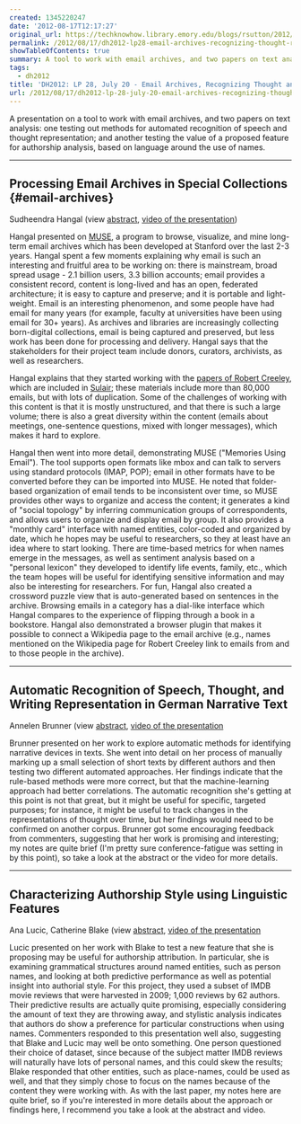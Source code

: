 ```yaml
---
created: 1345220247
date: '2012-08-17T12:17:27'
original_url: https://techknowhow.library.emory.edu/blogs/rsutton/2012/08/17/dh2012-lp28-email-archives-recognizing-thought-representation-author-analysis
permalink: /2012/08/17/dh2012-lp28-email-archives-recognizing-thought-representation-author-analysis/
showTableOfContents: true
summary: A tool to work with email archives, and two papers on text analysis.
tags:
  - dh2012
title: 'DH2012: LP 28, July 20 - Email Archives, Recognizing Thought and Speech Representation, and Author Analysis'
url: /2012/08/17/dh2012-lp-28-july-20-email-archives-recognizing-thought-and-speech-representation-and-author-analysis/
---
```





A presentation on a tool to work with email archives, and two papers on text analysis: one testing out methods for automated recognition of speech and thought representation; and another testing the value of a proposed feature for authorship analysis, based on language around the use of names.

* * *

## Processing Email Archives in Special Collections {#email-archives}

Sudheendra Hangal (view [abstract](http://www.dh2012.uni-hamburg.de/conference/programme/abstracts/processing-email-archives-in-special-collections/), [video of the presentation](http://lecture2go.uni-hamburg.de/konferenzen/-/k/14031))

Hangal presented on [MUSE](http://mobisocial.stanford.edu/muse/), a program to browse, visualize, and mine long-term email archives which has been developed at Stanford over the last 2-3 years. Hangal spent a few moments explaining why email is such an interesting and fruitful area to be working on: there is mainstream, broad spread usage - 2.1 billion users, 3.3 billion accounts; email provides a consistent record, content is long-lived and has an open, federated architecture; it is easy to capture and preserve; and it is portable and light-weight.  Email is an interesting phenomenon, and some people have had email for many years (for example, faculty at universities have been using email for 30+ years).  As archives and libraries are increasingly collecting born-digital collections, email is being captured and preserved, but less work has been done for processing and delivery.  Hangal says that the stakeholders for their project team include donors, curators, archivists, as well as researchers.

Hangal explains that they started working with the [papers of Robert Creeley](http://www-sul.stanford.edu/depts/hasrg/ablit/amerlit/creeley.html), which are included in [Sulair](http://www-sul.stanford.edu/); these materials include more than 80,000 emails, but with lots of duplication.  Some of the challenges of working with this content is that it is mostly unstructured, and that there is such a large volume; there is also a great diversity within the content (emails about meetings, one-sentence questions, mixed with longer messages), which makes it hard to explore.

Hangal then went into more detail, demonstrating MUSE ("Memories Using Email").  The tool supports open formats like mbox and can talk to servers using standard protocols (IMAP, POP); email in other formats have to be converted before they can be imported into MUSE.  He noted that folder-based organization of email tends to be inconsistent over time, so MUSE provides other ways to organize and access the content; it generates a kind of "social topology" by inferring communication groups of correspondents, and allows users to organize and display email by group.  It also provides a "monthly card" interface with named entities, color-coded and organized by date, which he hopes may be useful to researchers, so they at least have an idea where to start looking.  There are time-based metrics for when names emerge in the messages, as well as sentiment analysis based on a "personal lexicon" they developed to identify life events, family, etc., which the team hopes will be useful for identifying sensitive information and may also be interesting for researchers.  For fun, Hangal also created a crossword puzzle view that is auto-generated based on sentences in the archive.  Browsing emails in a category has a dial-like interface which Hangal compares to the experience of flipping through a book in a bookstore.  Hangal also demonstrated a browser plugin that makes it possible to connect a Wikipedia page to the email archive (e.g., names mentioned on the Wikipedia page for Robert Creeley link to emails from and to those people in the archive).

* * *

## Automatic Recognition of Speech, Thought, and Writing Representation in German Narrative Text

Annelen Brunner (view [abstract](http://www.dh2012.uni-hamburg.de/conference/programme/abstracts/automatic-recognition-of-speech-thought-and-writing-representation-in-german-narrative-texts/), [video of the presentation](http://lecture2go.uni-hamburg.de/konferenzen/-/k/14032)

Brunner presented on her work to explore automatic methods for identifying narrative devices in texts. She went into detail on her process of manually marking up a small selection of short texts by different authors and then testing two different automated approaches.  Her findings indicate that the rule-based methods were more correct, but that the machine-learning approach had better correlations.  The automatic recognition she's getting at this point is not that great, but it might be useful for specific, targeted purposes; for instance, it might be useful to track changes in the representations of thought over time, but her findings would need to be confirmed on another corpus.  Brunner got some encouraging feedback from commenters, suggesting that her work is promising and interesting; my notes are quite brief (I'm pretty sure conference-fatigue was setting in by this point), so take a look at the abstract or the video for more details.

* * *

## Characterizing Authorship Style using Linguistic Features

Ana Lucic, Catherine Blake (view [abstract](http://www.dh2012.uni-hamburg.de/conference/programme/abstracts/characterizing-authorship-style-using-linguistic-features/), [video of the presentation](http://lecture2go.uni-hamburg.de/konferenzen/-/k/14033)

Lucic presented on her work with Blake to test a new feature that she is proposing may be useful for authorship attribution.  In particular, she is examining grammatical structures around named entities, such as person names, and looking at both predictive performance as well as potential insight into authorial style.  For this project, they used a subset of IMDB movie reviews that were harvested in 2009; 1,000 reviews by 62 authors.  Their predictive results are actually quite promising, especially considering the amount of text they are throwing away, and stylistic analysis indicates that authors do show a preference for particular constructions when using names.  Commenters responded to this presentation well also, suggesting that Blake and Lucic may well be onto something.  One person questioned their choice of dataset, since because of the subject matter IMDB reviews will naturally have lots of personal names, and this could skew the results; Blake responded that other entities, such as place-names, could be used as well, and that they simply chose to focus on the names because of the content they were working with.  As with the last paper, my notes here are quite brief, so if you're interested in more details about the approach or findings here, I recommend you take a look at the abstract and video.